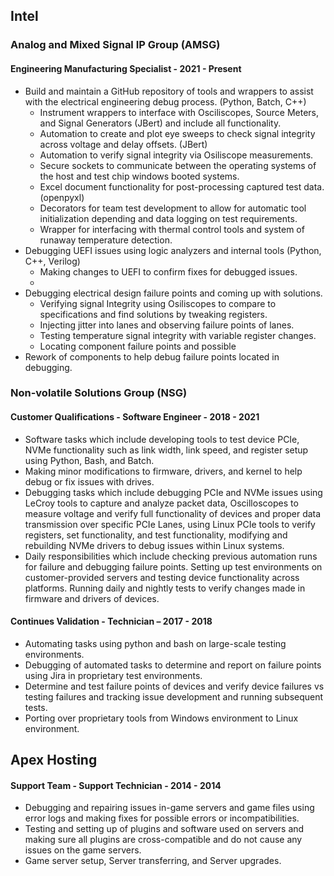 ## Intel


### Analog and Mixed Signal IP Group (AMSG)


#### Engineering Manufacturing Specialist - 2021 - Present


- Build and maintain a GitHub repository of tools and wrappers to assist with the electrical engineering debug process. (Python, Batch, C++)
    - Instrument wrappers to interface with Osciliscopes, Source Meters, and Signal Generators (JBert) and include all functionality.
    - Automation to create and plot eye sweeps to check signal integrity across voltage and delay offsets. (JBert)
    - Automation to verify signal integrity via Osiliscope measurements.
    - Secure sockets to communicate between the operating systems of the host and test chip windows booted systems.
    - Excel document functionality for post-processing captured test data. (openpyxl)
    - Decorators for team test development to allow for automatic tool initialization depending and data logging on test requirements.
    - Wrapper for interfacing with thermal control tools and system of runaway temperature detection.
- Debugging UEFI issues using logic analyzers and internal tools (Python, C++, Verilog)
  - Making changes to UEFI to confirm fixes for debugged issues.
  - 
- Debugging electrical design failure points and coming up with solutions.
    - Verifying signal Integrity using Osiliscopes to compare to specifications and find solutions by tweaking registers.
    - Injecting jitter into lanes and observing failure points of lanes.
    - Testing temperature signal integrity with variable register changes.
    - Locating component failure points and possible 
- Rework of components to help debug failure points located in debugging.


### Non-volatile Solutions Group (NSG)


#### Customer Qualifications - Software Engineer - 2018 - 2021


- Software tasks which include developing tools to test device PCIe, NVMe functionality such as link width, link speed, and register setup using Python, Bash, and Batch.
- Making minor modifications to firmware, drivers, and kernel to help debug or fix issues with drives.
- Debugging tasks which include debugging PCIe and NVMe issues using LeCroy tools to capture and analyze packet data, Oscilloscopes to measure voltage and verify full functionality of devices and proper data transmission over specific PCIe Lanes, using Linux PCIe tools to verify registers, set functionality, and test functionality, modifying and rebuilding NVMe drivers to debug issues within Linux systems.
- Daily responsibilities which include checking previous automation runs for failure and debugging failure points. Setting up test environments on customer-provided servers and testing device functionality across platforms. Running daily and nightly tests to verify changes made in firmware and drivers of devices.


#### Continues Validation - Technician – 2017 - 2018


- Automating tasks using python and bash on large-scale testing environments.
- Debugging of automated tasks to determine and report on failure points using Jira in proprietary test
environments.
- Determine and test failure points of devices and verify device failures vs testing failures and tracking
issue development and running subsequent tests.
- Porting over proprietary tools from Windows environment to Linux environment.


## Apex Hosting


#### Support Team - Support Technician - 2014 - 2014


- Debugging and repairing issues in-game servers and game files using error logs and making fixes for
possible errors or incompatibilities.
- Testing and setting up of plugins and software used on servers and making sure all plugins are cross-compatible and do not cause any issues on the game servers.
- Game server setup, Server transferring, and Server upgrades.
